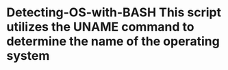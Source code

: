 # Detecting-OS-with-BASH This script utilizes the UNAME command to determine the name of the operating system
